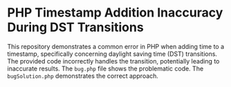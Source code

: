 # PHP Timestamp Addition Inaccuracy During DST Transitions
This repository demonstrates a common error in PHP when adding time to a timestamp, specifically concerning daylight saving time (DST) transitions.  The provided code incorrectly handles the transition, potentially leading to inaccurate results.
The `bug.php` file shows the problematic code. The `bugSolution.php` demonstrates the correct approach.
